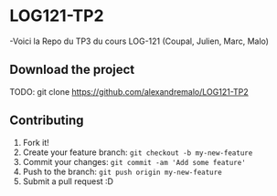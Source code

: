 # LOG121-TP2

-Voici la Repo du TP3 du cours LOG-121 (Coupal, Julien, Marc, Malo)

## Download the project

TODO: git clone https://github.com/alexandremalo/LOG121-TP2


## Contributing

1. Fork it!
2. Create your feature branch: `git checkout -b my-new-feature`
3. Commit your changes: `git commit -am 'Add some feature'`
4. Push to the branch: `git push origin my-new-feature`
5. Submit a pull request :D

